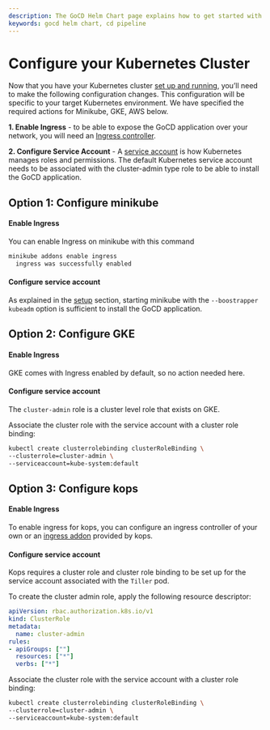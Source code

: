 ```yaml
---
description: The GoCD Helm Chart page explains how to get started with GoCD for kubernetes using Helm.
keywords: gocd helm chart, cd pipeline
---
```


# Configure your Kubernetes Cluster

Now that you have your Kubernetes cluster [set up and running](setup.md), you’ll need to make the following configuration changes. This configuration will be specific to your target Kubernetes environment. We have specified the required actions for Minikube, GKE, AWS below.

**1. Enable Ingress** - to be able to expose the GoCD application over your network, you will need an [Ingress controller](https://kubernetes.io/docs/concepts/services-networking/ingress/#ingress-controllers).

**2. Configure Service Account** - A [service account](https://kubernetes.io/docs/tasks/configure-pod-container/configure-service-account/) is how Kubernetes manages roles and permissions. The default Kubernetes service account needs to be associated with the cluster-admin type role to be able to install the GoCD application.

## Option 1: Configure minikube

#### Enable Ingress

You can enable Ingress on minikube with this command

```bash
minikube addons enable ingress
  ingress was successfully enabled
```

#### Configure service account

As explained in the [setup](setup.md#2-setup-a-kubernetes-cluster) section, starting minikube with the `--boostrapper kubeadm` option is sufficient to install the GoCD application.

## Option 2: Configure GKE

#### Enable Ingress
GKE comes with Ingress enabled by default, so no action needed here.

#### Configure service account
The `cluster-admin` role is a cluster level role that exists on GKE.

Associate the cluster role with the service account with a cluster role binding:
```bash
kubectl create clusterrolebinding clusterRoleBinding \
--clusterrole=cluster-admin \
--serviceaccount=kube-system:default
```

## Option 3: Configure kops

#### Enable Ingress

To enable ingress for kops, you can configure an ingress controller of your own or an [ingress addon](https://github.com/kubernetes/kops/tree/master/addons/ingress-nginx) provided by kops.

#### Configure service account

Kops requires a cluster role and cluster role binding to be set up for the service account associated with the `Tiller` pod.

To create the cluster admin role, apply the following resource descriptor:

```yaml
apiVersion: rbac.authorization.k8s.io/v1
kind: ClusterRole
metadata:
  name: cluster-admin
rules:
- apiGroups: [""]
  resources: ["*"]
  verbs: ["*"]
```

Associate the cluster role with the service account with a cluster role binding:
```bash
kubectl create clusterrolebinding clusterRoleBinding \
--clusterrole=cluster-admin \
--serviceaccount=kube-system:default
```

